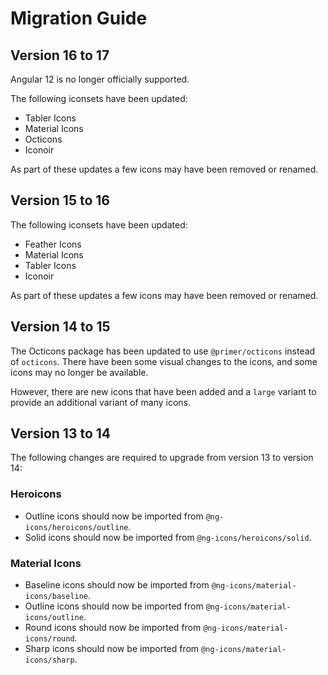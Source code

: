 # Migration Guide

## Version 16 to 17

Angular 12 is no longer officially supported.

The following iconsets have been updated:

- Tabler Icons
- Material Icons
- Octicons
- Iconoir

As part of these updates a few icons may have been removed or renamed.

## Version 15 to 16

The following iconsets have been updated:

- Feather Icons
- Material Icons
- Tabler Icons
- Iconoir

As part of these updates a few icons may have been removed or renamed.

## Version 14 to 15

The Octicons package has been updated to use `@primer/octicons` instead of `octicons`.
There have been some visual changes to the icons, and some icons may no longer be available.

However, there are new icons that have been added and a `large` variant to provide an additional variant of many icons.

## Version 13 to 14

The following changes are required to upgrade from version 13 to version 14:

### Heroicons

- Outline icons should now be imported from `@ng-icons/heroicons/outline`.
- Solid icons should now be imported from `@ng-icons/heroicons/solid`.

### Material Icons

- Baseline icons should now be imported from `@ng-icons/material-icons/baseline`.
- Outline icons should now be imported from `@ng-icons/material-icons/outline`.
- Round icons should now be imported from `@ng-icons/material-icons/round`.
- Sharp icons should now be imported from `@ng-icons/material-icons/sharp`.
